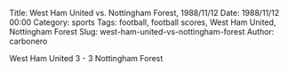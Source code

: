 Title: West Ham United vs. Nottingham Forest, 1988/11/12
Date: 1988/11/12 00:00
Category: sports
Tags: football, football scores, West Ham United, Nottingham Forest
Slug: west-ham-united-vs-nottingham-forest
Author: carbonero


West Ham United 3 - 3 Nottingham Forest
